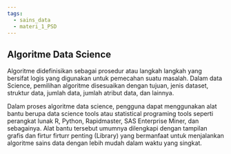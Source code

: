 ```yaml
---
tags:
  - sains_data
  - materi_1_PSD
---
```

## Algoritme Data Science

Algoritme didefinisikan sebagai prosedur atau langkah langkah yang bersifat logis yang digunakan untuk pemecahan suatu masalah. Dalam data Science, pemilihan algoritme disesuaikan dengan tujuan, jenis dataset, struktur data, jumlah data, jumlah atribut data, dan lainnya.

Dalam proses algoritme data science, pengguna dapat menggunakan alat bantu berupa data science tools atau statistical programing tools seperti perangkat lunak R, Python, Rapidmaster, SAS Enterprise Miner, dan sebagainya. Alat bantu tersebut umumnya dilengkapi dengan tampilan grafis dan firtur firturr penting (Library) yang bermanfaat untuk menjalankan algoritme sains data dengan lebih mudah dalam waktu yang singkat.